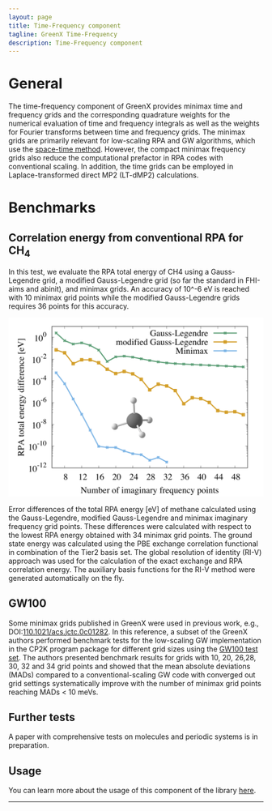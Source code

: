 ```yaml
---
layout: page
title: Time-Frequency component
tagline: GreenX Time-Frequency
description: Time-Frequency component
---
```

# General

The time-frequency component of GreenX provides minimax time and frequency grids and the corresponding quadrature weights for the numerical evaluation of time and frequency integrals as well as the weights for Fourier transforms between time and frequency grids. The minimax grids are primarily relevant for low-scaling RPA and GW algorithms, which use the [space-time method](https://journals.aps.org/prl/abstract/10.1103/PhysRevLett.74.1827). However, the compact minimax frequency grids also reduce the computational prefactor in RPA codes with conventional scaling. In addition, the time grids can be employed in Laplace-transformed direct MP2 (LT-dMP2) calculations.

# Benchmarks

## Correlation energy from conventional RPA for CH<sub>4</sub>

In this test, we evaluate the RPA total energy of CH4 using a Gauss-Legendre grid, a modified Gauss-Legendre grid (so far the standard in FHI-aims and abinit), and minimax grids. An accuracy of 10^-6 eV is reached with 10 minimax grid points while the modified Gauss-Legendre grids requires 36 points for this accuracy.

![CH4 benchmark](./img/ch4_bench.png)

Error differences of the total RPA energy [eV] of methane calculated using the Gauss-Legendre, modified Gauss-Legendre and minimax imaginary frequency grid points. These differences were calculated with respect to the lowest RPA energy obtained with 34 minimax grid points. The ground state energy was calculated using the PBE exchange correlation functional in combination of the Tier2 basis set. The global resolution of identity (RI-V) approach was used for the 
calculation of the exact exchange and RPA correlation energy. The auxiliary basis functions for the RI-V method were generated automatically on the fly.

## GW100

Some minimax grids published in GreenX were used in previous work, e.g., DOI:[110.1021/acs.jctc.0c01282](https://pubs.acs.org/doi/10.1021/acs.jctc.0c01282). In this reference, a subset of the GreenX authors performed benchmark tests for the low-scaling GW implementation in the CP2K program package for different grid sizes using the [GW100 test set](https://pubs.acs.org/doi/10.1021/acs.jctc.5b00453). The authors presented benchmark results for grids with 10, 20, 26,28, 30, 32 and 34 grid points and showed that the mean absolute deviations (MADs) compared to a conventional-scaling GW code with converged out grid settings systematically improve with the number of minimax grid points reaching MADs < 10 meVs.

## Further tests

A paper with comprehensive tests on molecules and periodic systems is in preparation. 

## Usage

You can learn more about the usage of this component of the library [here](../GX-TimeFrequency/README.md).

---
